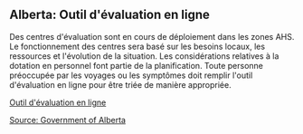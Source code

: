 ## Alberta: Outil d'évaluation en ligne

Des centres d'évaluation sont en cours de déploiement dans les zones AHS. Le fonctionnement des centres sera basé sur les besoins locaux, les ressources et l'évolution de la situation. Les considérations relatives à la dotation en personnel font partie de la planification. Toute personne préoccupée par les voyages ou les symptômes doit remplir l'outil d'évaluation en ligne pour être triée de manière appropriée.

[Outil d'évaluation en ligne](https://myhealth.alberta.ca/Journey/COVID-19/Pages/COVID-Self-Assessment.aspx)

[Source: Government of Alberta](https://www.albertahealthservices.ca/assets/info/ppih/if-ppih-covid-19-primary-care-faq.pdf)
